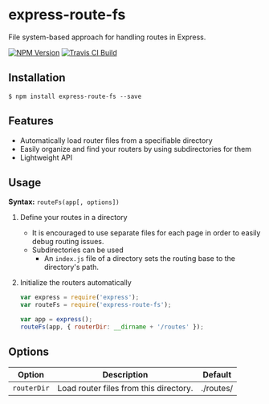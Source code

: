 # express-route-fs

File system-based approach for handling routes in Express.

[![NPM Version][npm-image]][npm-url] [![Travis CI Build][travis-image]][travis-url]

[npm-image]: https://img.shields.io/npm/v/express-route-fs.svg
[npm-url]: https://npmjs.org/package/express-route-fs
[travis-image]: https://img.shields.io/travis/kripod/express-route-fs/master.svg
[travis-url]: https://travis-ci.org/kripod/express-route-fs

## Installation

`$ npm install express-route-fs --save`

## Features

- Automatically load router files from a specifiable directory
- Easily organize and find your routers by using subdirectories for them
- Lightweight API

## Usage

__Syntax:__ `routeFs(app[, options])`

1. Define your routes in a directory

	- It is encouraged to use separate files for each page in order to easily debug routing issues.
	- Subdirectories can be used
		- An `index.js` file of a directory sets the routing base to the directory's path.

2. Initialize the routers automatically

	```js
	var express = require('express');
	var routeFs = require('express-route-fs');

	var app = express();
	routeFs(app, { routerDir: __dirname + '/routes' });
	```

## Options

| Option      | Description                            | Default   |
|-------------|----------------------------------------|-----------|
| `routerDir` | Load router files from this directory. | ./routes/ |

